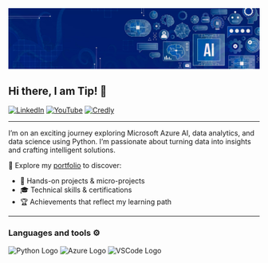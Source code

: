 <img src="https://github.com/tipros/tipros/blob/main/ai-banner.jpg" alt="banner"/>

## Hi there, I am Tip! 👋

[![LinkedIn](https://img.shields.io/badge/linkedin-%230077B5.svg?style=for-the-badge&logo=linkedin&logoColor=white)](https://www.linkedin.com/in/tip-ros/)
[![YouTube](https://img.shields.io/badge/microsoft-%23FF0000.svg?style=for-the-badge&logo=linkedin&logoColor=white)](https://learn.microsoft.com/en-us/users/tipros-8388/) 
[![Credly](https://img.shields.io/badge/credly-%231DA1F2.svg?style=for-the-badge&logo=linkedin&logoColor=white)](https://www.credly.com/users/tip-ros.9cb6993d/badges#credly)

---

I’m on an exciting journey exploring Microsoft Azure AI, data analytics, and data science using Python. I’m passionate about turning data into insights and crafting intelligent solutions.

📂 Explore my <a href="https://github.com/tipros/Portfolio">portfolio</a> to discover:
- 🧠 Hands-on projects & micro-projects
- 🎓 Technical skills & certifications
- 🏆 Achievements that reflect my learning path

---

### Languages and tools ⚙️
<!-- For more icons please follow  https://github.com/MikeCodesDotNET/ColoredBadges -->
<p>
<img src="https://cdn.worldvectorlogo.com/logos/python-5.svg" alt="Python Logo" width="50" height="50"/> 
<img src="https://cdn.worldvectorlogo.com/logos/azure-1.svg" alt="Azure Logo" width="50" height="50"/>
<img src="https://cdn.worldvectorlogo.com/logos/visual-studio-code-1.svg" alt="VSCode Logo" width="50" height="50"/>
</p>

<!--
**tipros/tipros** is a ✨ _special_ ✨ repository because its `README.md` (this file) appears on your GitHub profile.

Here are some ideas to get you started:

- 🔭 I’m currently working on ...
- 🌱 I’m currently learning ...
- 👯 I’m looking to collaborate on ...
- 🤔 I’m looking for help with ...
- 💬 Ask me about ...
- 📫 How to reach me: ...
- 😄 Pronouns: ...
- ⚡ Fun fact: ...
-->
